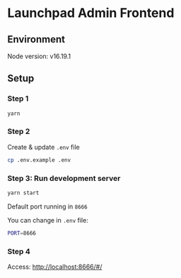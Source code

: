 # Launchpad Admin Frontend

## Environment

Node version: v16.19.1

## Setup

### Step 1

```bash
yarn
```

### Step 2

Create & update ``.env`` file

```bash
cp .env.example .env
```

### Step 3: Run development server

```bash
yarn start
```

Default port running in ``8666``

You can change in ``.env`` file:

```bash
PORT=8666
```

### Step 4

Access: <http://localhost:8666/#/>
